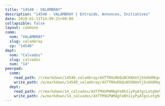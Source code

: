 ```yaml
---
title: "14540 - VALAMBRAY"
description: "14540 - VALAMBRAY | Entraide, Annonces, Initiatives"
date: 2020-01-11T14:09:21+09:00
collapsible: false
layout: commune
comm:
  nom: "VALAMBRAY"
  slug: valambray
  cp: "14540"
dept:
  nom: "Calvados"
  slug: calvados
  num: "14"
peerpad:
  comm:
    read_path: /r/markdown/14540_valambray/4XTTM4uRbQuNCKNXeYj5nUkKMop4SxU29FDnpBm3dYMzGqTai
    write_path: /w/markdown/14540_valambray/4XTTM4uRbQuNCKNXeYj5nUkKMop4SxU29FDnpBm3dYMzGqTai-K3TgUYyUpp8QUYWmig6jKDJKHZLecGJsFwN7Fd2vXBvA2hWgFJ7QvJDZP5wY8c475p2aiBZ9qrCbMwLe8UwMUYy2P63KCN4ZDJrRrxEoWqaqGH7oWCxTbSNHhh6XgM7ktsWsuppz
  dept:
    read_path: /r/markdown/14_calvados/4XTTM9GPWMAgFeBh1iyPyATgcLotg9e9APJpQBEyY3RZiUwJ6
    write_path: /w/markdown/14_calvados/4XTTM9GPWMAgFeBh1iyPyATgcLotg9e9APJpQBEyY3RZiUwJ6-K3TgUXWJAT2cYJ9ZstQphkkm2za8um5GwwXsivqaDFTgbhMDcHaRXnT3h69szAqCyvWcFfDim5fkwc6CXdUtyvPpirbD1TPAb6xCxpPN6dR3zzDRe29YehQYbhZdjvZYkgztJYvi
---
```


